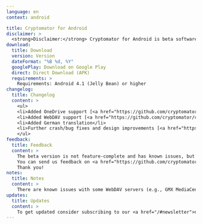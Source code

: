 ```yaml
---
language: en
context: android

title: Cryptomator for Android
disclaimer: >
  <strong>Disclaimer:</strong> Cryptomator for Android is beta software. By downloading Cryptomator, you agree to only use it for testing only with recoverable data. Cryptomator contributors will not be liable for any loss or damage to your data.
download:
  title: Download
  version: Version
  dateFormat: "%B %d, %Y"
  googlePlay: Download on Google Play
  direct: Direct Download (APK)
  requirements: >
    Requirements: Android 4.1 (Jelly Bean) or higher
changelog:
  title: Changelog
  content: >
    <ul>
    <li>Added OneDrive support [<a href="https://github.com/cryptomator/cryptomator-android/issues/10" target="_blank">#10</a>]</li>
    <li>Added WebDAV support [<a href="https://github.com/cryptomator/cryptomator-android/issues/11" target="_blank">#11</a>]</li>
    <li>Added German translation</li>
    <li>Further crash/bug fixes and design improvements [<a href="https://github.com/cryptomator/cryptomator-android/issues/53" target="_blank">#53</a>, <a href="https://github.com/cryptomator/cryptomator-android/issues/46" target="_blank">#46</a>, and other]</li>
    </ul>
feedback:
  title: Feedback
  content: >
    The beta version is not feature-complete and has known issues, but we're of course open for feature requests, suggestions, and obviously bug reports.<br/>
    You can send us feedback on <a href="https://github.com/cryptomator/cryptomator-android" target="_blank">GitHub</a>. Please review and follow our <a href="https://github.com/cryptomator/cryptomator-android/blob/master/CONTRIBUTING.md" target="_blank">contribution guidelines</a>. :cat:<br/>
    Thank you!
notes:
  title: Notes
  content: >
    There are known issues with some WebDAV servers (e.g., GMX MediaCenter) that will be fixed with the next minor update.
updates:
  title: Updates
  content: >
    To get updated consider subscribing to our <a href="/#newsletter">newsletter</a> or visit this page once in a while.
---
```

